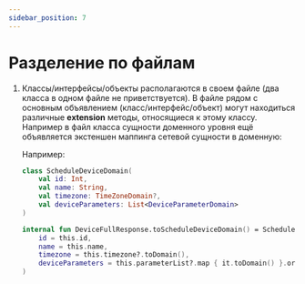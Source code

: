 ```yaml
---
sidebar_position: 7
---
```


# Разделение по файлам

1. Классы/интерфейсы/объекты располагаются в своем файле (два класса в одном файле не приветствуется). В файле рядом с основным объявлением (класс/интерфейс/объект) могут находиться различные **extension** методы, относящиеся к этому классу. Например в файл класса сущности доменного уровня ещё объявляется экстеншен маппинга сетевой сущности в доменную:

    Например:
    ```kotlin
    class ScheduleDeviceDomain(
        val id: Int,
        val name: String,
        val timezone: TimeZoneDomain?,
        val deviceParameters: List<DeviceParameterDomain>
    )
    
    internal fun DeviceFullResponse.toScheduleDeviceDomain() = ScheduleDeviceDomain(
        id = this.id,
        name = this.name,
        timezone = this.timezone?.toDomain(),
        deviceParameters = this.parameterList?.map { it.toDomain() }.orEmpty()
    )
    ```
